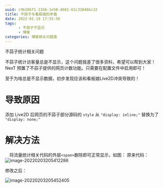 ```yaml
---
uuid: c9b286f1-21b6-1e58-d681-61c33846bc32
title: 不蒜子与看板娘的矛盾
date: 2022-01-19 17:55:56
tags: 
      - 不蒜子不显示
      - 博客
categories: 博客相关问题类
---
```


不蒜子统计相关问题

<!--more-->

不蒜子统计访客量总是不显示，这个问题我差了很多资料，希望可以帮到大家！NexT 预置了不蒜子提供的网页计数功能。只需要在配置文件中启用即可！

至于为啥总是不显示数据，初步发现应该和看板娘Live2D冲突导致的！

# 导致原因

添加 Live2D 后网页的不蒜子部分源码的 `style` 从 `"display: inline;"` 替换为了 `"display: none;"`

# 解决方法

 将流量统计相关代码的外层`<span>`删除即可正常显示，如图：
原来代码：![image-20220203205412286](https://img-blog.csdnimg.cn/img_convert/cd71f3edc1d8a635a31b7b370b1ddd5e.png)

修改之后：

![image-20220203205452405](https://img-blog.csdnimg.cn/img_convert/207338329acdaf14070c8aee46609342.png)
